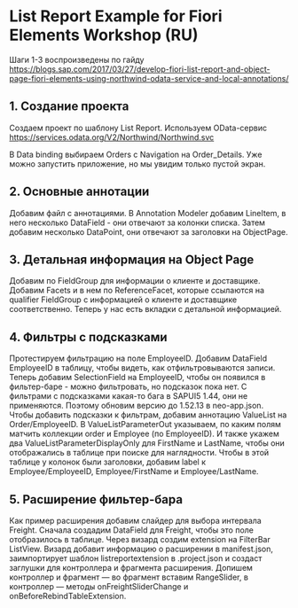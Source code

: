 # List Report Example for Fiori Elements Workshop (RU)

Шаги 1-3 воспроизведены по гайду https://blogs.sap.com/2017/03/27/develop-fiori-list-report-and-object-page-fiori-elements-using-northwind-odata-service-and-local-annotations/

## 1. Создание проекта
Создаем проект по шаблону List Report. 
Используем OData-сервис https://services.odata.org/V2/Northwind/Northwind.svc

В Data binding выбираем Orders с Navigation на Order_Details. Уже можно запустить приложение, но мы увидим только пустой экран.

## 2. Основные аннотации
Добавим файл с аннотациями. В Annotation Modeler добавим LineItem, в него несколько DataField - они отвечают за колонки списка. Затем добавим несколько DataPoint, они отвечают за заголовки на ObjectPage. 

## 3. Детальная информация на Object Page
Добавим по FieldGroup для информации о клиенте и доставщике. 
Добавим Facets и в нем по ReferenceFacet, которые ссылаются на qualifier FieldGroup с информацией о клиенте и доставщике соответственно. Теперь у нас есть вкладки с детальной информацией.

## 4. Фильтры с подсказками
Протестируем фильтрацию на поле EmployeeID. Добавим DataField EmployeeID в таблицу, чтобы видеть, как отфильтровываются записи.
Теперь добавим SelectionField на EmployeeID, чтобы он появился в фильтер-баре - можно фильтровать, но подсказок пока нет.
С фильтрами с подсказками какая-то бага в SAPUI5 1.44, они не применяются. Поэтому обновим версию до 1.52.13 в neo-app.json.
Чтобы добавить подсказки к фильтрам, добавим аннотацию ValueList на Order/EmployeeID. В ValueListParameterOut указываем, по каким полям матчить коллекции order и Employee (по EmployeeID). И также укажем два ValueListParameterDisplayOnly для FirstName и LastName, чтобы они отображались в таблице при поиске для наглядности. Чтобы в этой таблице у колонок были заголовки, добавим label к Employee/EmployeeID, Employee/FirstName и Employee/LastName.

## 5. Расширение фильтер-бара
Как пример расширения добавим слайдер для выбора интервала Freight. Сначала создадим DataField для Freight, чтобы это поле отобразилось в таблице. Через визард создим extension на FilterBar ListView. Визард добавит информацию о расширении в manifest.json, заимпортирует шаблон listreportextension в .project.json и создаст заглушки для контроллера и фрагмента расширения. Допишем контроллер и фрагмент — во фрагмент вставим RangeSlider, в контроллер — методы onFreightSliderChange и onBeforeRebindTableExtension.